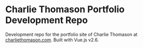 # Charlie Thomason Portfolio Development Repo

Development repo for the portfolio site of Charlie Thomason at [charliethomason.com](https://charliethomason.com). Built with Vue.js v2.6.